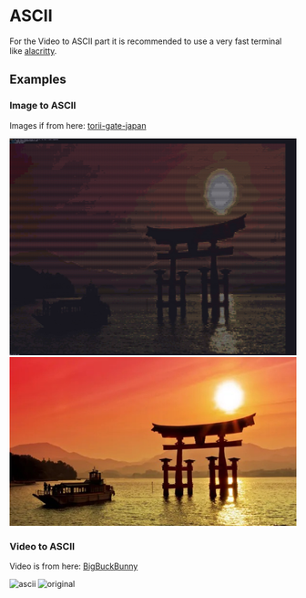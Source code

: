 # ASCII

For the Video to ASCII part it is recommended to use a very fast terminal like [alacritty](https://alacritty.org).

## Examples

### Image to ASCII

Images if from here: [torii-gate-japan](https://static6.depositphotos.com/1128318/616/i/450/depositphotos_6161942-stock-photo-torii-gate-japan.jpg)

![ascii](examples/ascii_torii-gate-japan.jpg)
![original](examples/torii-gate-japan.jpg)

### Video to ASCII

Video is from here: [BigBuckBunny](http://commondatastorage.googleapis.com/gtv-videos-bucket/sample/BigBuckBunny.mp4)

![ascii](https://github.com/user-attachments/assets/10330e68-1ac3-4bf8-ba5a-a027c6f9b8be)
![original](https://github.com/user-attachments/assets/60b04f96-a1ef-4783-b9e9-27d41a1616ca)
